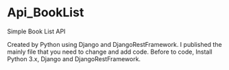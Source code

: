 # Api_BookList
Simple Book List API

Created by Python using Django and DjangoRestFramework.
I published the mainly file that you need to change and add code.
Before to code, Install Python 3.x, Django and DjangoRestFramework.
